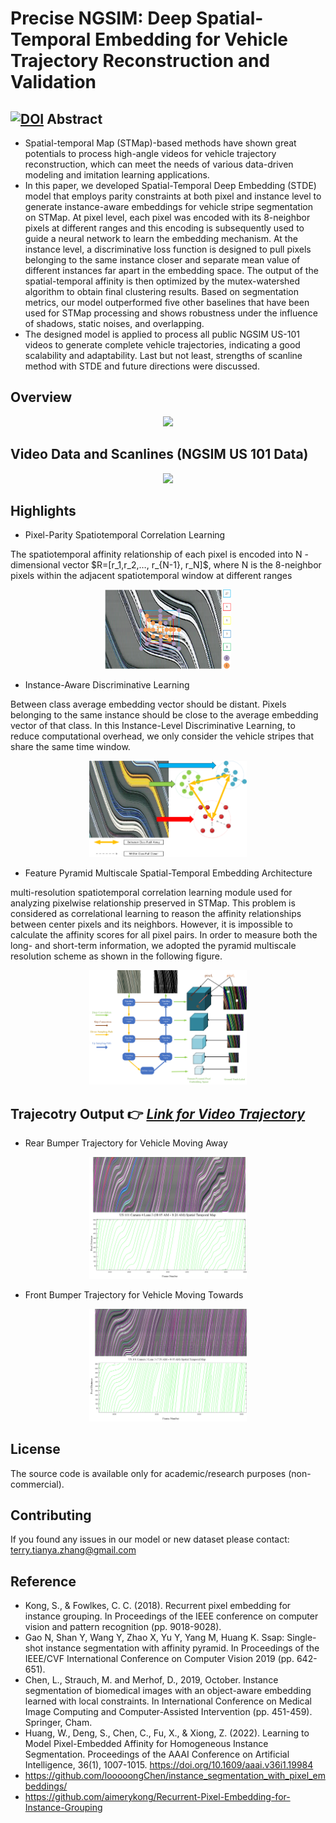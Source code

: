 # Precise NGSIM: Deep Spatial-Temporal Embedding for Vehicle Trajectory Reconstruction and Validation
[![DOI](https://zenodo.org/badge/503547507.svg)](https://zenodo.org/badge/latestdoi/503547507)
Abstract
---------------------

- Spatial-temporal Map (STMap)-based methods have shown great potentials to process high-angle videos for vehicle trajectory reconstruction, which can meet the needs of various data-driven modeling and imitation learning applications.  
- In this paper, we developed Spatial-Temporal Deep Embedding (STDE) model that employs parity constraints at both pixel and instance level to generate instance-aware embeddings for vehicle stripe segmentation on STMap. At pixel level, each pixel was encoded with its 8-neighbor pixels at different ranges and this encoding is subsequently used to guide a neural network to learn the embedding mechanism. At the instance level, a discriminative loss function is designed to pull pixels belonging to the same instance closer and separate mean value of different instances far apart in the embedding space. The output of the spatial-temporal affinity is then optimized by the mutex-watershed algorithm to obtain final clustering results. Based on segmentation metrics, our model outperformed five other baselines that have been used for STMap processing and shows robustness under the influence of shadows, static noises, and overlapping. 
- The designed model is applied to process all public NGSIM US-101 videos to generate complete vehicle trajectories, indicating a good scalability and adaptability. Last but not least, strengths of scanline method with STDE and future directions were discussed. 


Overview  
--------------------

<p align="center"><img src="https://github.com/TeRyZh/Spatial-Temporal-Deep-Embedding-for-Vehicle-Trajectory-Reconstruction-from-High-Angle-Video/blob/main/Images/Overview.png" /></p>

Video Data and Scanlines (NGSIM US 101 Data)
-------------------
<p align="center"><img src="https://github.com/TeRyZh/Spatial-Temporal-Deep-Embedding-for-Vehicle-Trajectory-Reconstruction-from-High-Angle-Video/blob/main/Images/US-101%20Scanlines.png" /></p>



Highlights
--------------------
- Pixel-Parity Spatiotemporal Correlation Learning
<p> The spatiotemporal affinity relationship of each pixel is encoded into N - dimensional vector $R=[r_1,r_2,…, r_{N-1}, r_N]$, where N is the 8-neighbor pixels within the adjacent spatiotemporal window at different ranges  </p>
<p align="center"><img src="https://github.com/TeRyZh/Spatial-Temporal-Deep-Embedding-for-Vehicle-Trajectory-Reconstruction-from-High-Angle-Video/blob/main/Images/SpatioTemporal_Adjacent_Encoding.png" width=40% height=40% /></p>

- Instance-Aware Discriminative Learning
<p> Between class average embedding vector should be distant. Pixels belonging to the same instance should be close to the average embedding vector of that class. In this Instance-Level Discriminative Learning, to reduce computational overhead, we only consider the vehicle stripes that share the same time window. </p>
<p align="center"><img src="https://github.com/TeRyZh/Spatial-Temporal-Deep-Embedding-for-Vehicle-Trajectory-Reconstruction-from-High-Angle-Video/blob/main/Images/Instance%20Level%20Embedding.png" width=50% height=50% /></p>

- Feature Pyramid Multiscale Spatial-Temporal Embedding Architecture
<p>  multi-resolution spatiotemporal correlation learning module used for analyzing pixelwise relationship preserved in STMap. This problem is considered as correlational learning to reason the affinity relationships between center pixels and its neighbors. However, it is impossible to calculate the affinity scores for all pixel pairs. In order to measure both the long- and short-term information, we adopted the pyramid multiscale resolution scheme as shown in the following figure. </p>
<p align="center"><img src="https://github.com/TeRyZh/Spatial-Temporal-Deep-Embedding-for-Vehicle-Trajectory-Reconstruction-from-High-Angle-Video/blob/main/Images/Feature%20Pyramid%20Embedding.png" width=50% height=50% /></p>


Trajecotry Output 👉 [***Link for Video Trajectory***](https://drive.google.com/drive/folders/1BXlYHSgIJm-WGje_HwBCDFLnqNAuF7G5?usp=sharing)
--------------------
- Rear Bumper Trajectory for Vehicle Moving Away
<p align="center"><img src="https://github.com/TeRyZh/Spatial-Temporal-Deep-Embedding-for-Vehicle-Trajectory-Reconstruction-from-High-Angle-Video/blob/main/Images/C4L3_P2_Pixel_Trajectory.png" width=50% height=50% /></p>

- Front Bumper Trajectory for Vehicle Moving Towards
<p align="center"><img src="https://github.com/TeRyZh/Spatial-Temporal-Deep-Embedding-for-Vehicle-Trajectory-Reconstruction-from-High-Angle-Video/blob/main/Images/C3L3_P3_Pixel_Trajectory.png" width=50% height=50% /></p>

License
-------
The source code is available only for academic/research purposes (non-commercial).


Contributing
--------
If you found any issues in our model or new dataset please contact: terry.tianya.zhang@gmail.com

Reference
-----------
- Kong, S., & Fowlkes, C. C. (2018). Recurrent pixel embedding for instance grouping. In Proceedings of the IEEE conference on computer vision and pattern recognition (pp. 9018-9028).
- Gao N, Shan Y, Wang Y, Zhao X, Yu Y, Yang M, Huang K. Ssap: Single-shot instance segmentation with affinity pyramid. In Proceedings of the IEEE/CVF International Conference on Computer Vision 2019 (pp. 642-651).
- Chen, L., Strauch, M. and Merhof, D., 2019, October. Instance segmentation of biomedical images with an object-aware embedding learned with local constraints. In International Conference on Medical Image Computing and Computer-Assisted Intervention (pp. 451-459). Springer, Cham. 
- Huang, W., Deng, S., Chen, C., Fu, X., & Xiong, Z. (2022). Learning to Model Pixel-Embedded Affinity for Homogeneous Instance Segmentation. Proceedings of the AAAI Conference on Artificial Intelligence, 36(1), 1007-1015. https://doi.org/10.1609/aaai.v36i1.19984
- https://github.com/looooongChen/instance_segmentation_with_pixel_embeddings/
- https://github.com/aimerykong/Recurrent-Pixel-Embedding-for-Instance-Grouping
